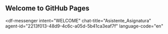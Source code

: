 ## Welcome to GitHub Pages
<script src="https://www.gstatic.com/dialogflow-console/fast/messenger/bootstrap.js?v=1"></script>
<df-messenger
  intent="WELCOME"
  chat-title="Asistente_Asignatura"
  agent-id="2213f013-48d9-4c6c-a05d-5b41ca3eaf7f"
  language-code="en"
></df-messenger>
